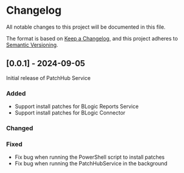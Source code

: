 # Changelog

All notable changes to this project will be documented in this file.

The format is based on [Keep a Changelog](https://keepachangelog.com/en/1.1.0/),
and this project adheres to [Semantic Versioning](https://semver.org/spec/v2.0.0.html).

## [0.0.1] - 2024-09-05

Initial release of PatchHub Service

### Added

- Support install patches for BLogic Reports Service
- Support install patches for BLogic Connector

### Changed

### Fixed

- Fix bug when running the PowerShell script to install patches
- Fix bug when running the PatchHubService in the background